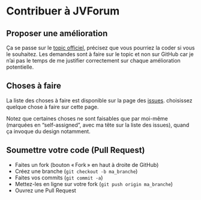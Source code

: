 # Contribuer à JVForum

## Proposer une amélioration

Ça se passe sur le [topic officiel](http://jvforum.fr/1000021/39674315-appli-jvforum-topic-officiel), précisez que vous pourriez la coder si vous le souhaitez. Les demandes sont à faire sur le topic et non sur GitHub car je n’ai pas le temps de me justifier correctement sur chaque amélioration potentielle.

## Choses à faire

La liste des choses à faire est disponible sur la page des [issues](https://github.com/dieulot/jvforum/issues). choisissez quelque chose à faire sur cette page.

Notez que certaines choses ne sont faisables que par moi-même (marquées en “self-assigned”, avec ma tête sur la liste des issues), quand ça invoque du design notamment.

## Soumettre votre code (Pull Request)

- Faites un fork (bouton « Fork » en haut à droite de GitHub)
- Créez une branche (`git checkout -b ma_branche`)
- Faites vos commits (`git commit -a`)
- Mettez-les en ligne sur votre fork (`git push origin ma_branche`)
- Ouvrez une Pull Request
